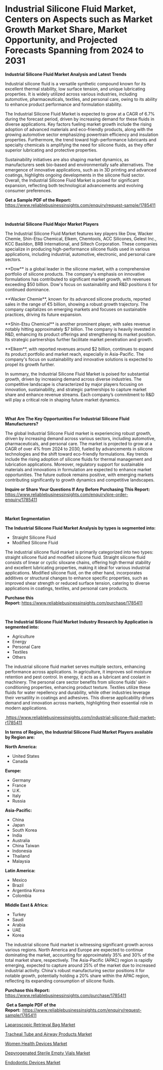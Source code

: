 <p><h1>Industrial Silicone Fluid Market, Centers on Aspects such as Market Growth Market Share, Market Opportunity, and Projected Forecasts Spanning from 2024 to 2031</h1></p><p><strong>Industrial Silicone Fluid Market Analysis and Latest Trends</strong></p>
<p><p>Industrial silicone fluid is a versatile synthetic compound known for its excellent thermal stability, low surface tension, and unique lubricating properties. It is widely utilized across various industries, including automotive, pharmaceuticals, textiles, and personal care, owing to its ability to enhance product performance and formulation stability.</p><p>The Industrial Silicone Fluid Market is expected to grow at a CAGR of 6.7% during the forecast period, driven by increasing demand for these fluids in diverse applications. Key factors fueling market growth include the rising adoption of advanced materials and eco-friendly products, along with the growing automotive sector emphasizing powertrain efficiency and insulation properties. Furthermore, the trend toward high-performance lubricants and specialty chemicals is amplifying the need for silicone fluids, as they offer superior lubricating and protective properties. </p><p>Sustainability initiatives are also shaping market dynamics, as manufacturers seek bio-based and environmentally safe alternatives. The emergence of innovative applications, such as in 3D printing and advanced coatings, highlights ongoing developments in the silicone fluid sector. Overall, the Industrial Silicone Fluid Market is poised for significant expansion, reflecting both technological advancements and evolving consumer preferences.</p></p>
<p><strong>Get a Sample PDF of the Report:&nbsp;</strong> <a href="https://www.reliablebusinessinsights.com/enquiry/request-sample/1785411?utm_campaign=1674&utm_medium=2&utm_source=Github&utm_content=ia&utm_term=18122024&utm_id=industrial-silicone-fluid">https://www.reliablebusinessinsights.com/enquiry/request-sample/1785411</a></p>
<p>&nbsp;</p>
<p><strong>Industrial Silicone Fluid Major Market Players</strong></p>
<p><p>The Industrial Silicone Fluid Market features key players like Dow, Wacker Chemie, Shin-Etsu Chemical, Elkem, Chemtools, ACC Silicones, Gelest Inc., KCC Basildon, BRB International, and Siltech Corporation. These companies specialize in producing high-performance silicone fluids used in various applications, including industrial, automotive, electronic, and personal care sectors.</p><p>**Dow** is a global leader in the silicone market, with a comprehensive portfolio of silicone products. The company's emphasis on innovative formulations has contributed to significant market growth, with revenues exceeding $50 billion. Dow's focus on sustainability and R&D positions it for continued dominance.</p><p>**Wacker Chemie**, known for its advanced silicone products, reported sales in the range of €5 billion, showing a robust growth trajectory. The company capitalizes on emerging markets and focuses on sustainable practices, driving its future expansion.</p><p>**Shin-Etsu Chemical** is another prominent player, with sales revenue notably hitting approximately $7 billion. The company is heavily invested in R&D, enhancing its product offerings and strengthening its market position. Its strategic partnerships further facilitate market penetration and growth.</p><p>**Elkem**, with reported revenues around $2 billion, continues to expand its product portfolio and market reach, especially in Asia-Pacific. The company's focus on sustainability and innovative solutions is expected to propel its growth further.</p><p>In summary, the Industrial Silicone Fluid Market is poised for substantial growth, driven by increasing demand across diverse industries. The competitive landscape is characterized by major players focusing on innovation, sustainability, and strategic partnerships to capture market share and enhance revenue streams. Each company’s commitment to R&D will play a critical role in shaping future market dynamics.</p></p>
<p>&nbsp;</p>
<p><strong>What Are The Key Opportunities For Industrial Silicone Fluid Manufacturers?</strong></p>
<p><p>The global Industrial Silicone Fluid market is experiencing robust growth, driven by increasing demand across various sectors, including automotive, pharmaceuticals, and personal care. The market is projected to grow at a CAGR of over 4% from 2024 to 2030, fueled by advancements in silicone technologies and the shift toward eco-friendly formulations. Key trends include the rising adoption of silicone fluids for thermal management and lubrication applications. Moreover, regulatory support for sustainable materials and innovations in formulation are expected to enhance market opportunities. The future outlook remains positive, with emerging markets contributing significantly to growth dynamics and competitive landscapes.</p></p>
<p><strong>Inquire or Share Your Questions If Any Before Purchasing This Report:</strong> <a href="https://www.reliablebusinessinsights.com/enquiry/pre-order-enquiry/1785411?utm_campaign=1674&utm_medium=2&utm_source=Github&utm_content=ia&utm_term=18122024&utm_id=industrial-silicone-fluid">https://www.reliablebusinessinsights.com/enquiry/pre-order-enquiry/1785411</a></p>
<p>&nbsp;</p>
<p><strong>Market Segmentation</strong></p>
<p><strong>The Industrial Silicone Fluid Market Analysis by types is segmented into:</strong></p>
<p><ul><li>Straight Silicone Fluid</li><li>Modified Silicone Fluid</li></ul></p>
<p><p>The industrial silicone fluid market is primarily categorized into two types: straight silicone fluid and modified silicone fluid. Straight silicone fluid consists of linear or cyclic siloxane chains, offering high thermal stability and excellent lubricating properties, making it ideal for various industrial applications. Modified silicone fluid, on the other hand, incorporates additives or structural changes to enhance specific properties, such as improved shear strength or reduced surface tension, catering to diverse applications in coatings, textiles, and personal care products.</p></p>
<p><strong>Purchase this Report:&nbsp;</strong><a href="https://www.reliablebusinessinsights.com/purchase/1785411?utm_campaign=1674&utm_medium=2&utm_source=Github&utm_content=ia&utm_term=18122024&utm_id=industrial-silicone-fluid">https://www.reliablebusinessinsights.com/purchase/1785411</a></p>
<p>&nbsp;</p>
<p><strong>The Industrial Silicone Fluid Market Industry Research by Application is segmented into:</strong></p>
<p><ul><li>Agriculture</li><li>Energy</li><li>Personal Care</li><li>Textiles</li><li>Others</li></ul></p>
<p><p>The industrial silicone fluid market serves multiple sectors, enhancing performance across applications. In agriculture, it improves soil moisture retention and pest control. In energy, it acts as a lubricant and coolant in machinery. The personal care sector benefits from silicone fluids’ skin-conditioning properties, enhancing product texture. Textiles utilize these fluids for water repellency and durability, while other industries leverage their versatility in coatings and adhesives. This diverse applicability drives demand and innovation across markets, highlighting their essential role in modern applications.</p></p>
<p><a href="https://www.reliablebusinessinsights.com/industrial-silicone-fluid-market-r1785411?utm_campaign=1674&utm_medium=2&utm_source=Github&utm_content=ia&utm_term=18122024&utm_id=industrial-silicone-fluid">&nbsp;https://www.reliablebusinessinsights.com/industrial-silicone-fluid-market-r1785411</a></p>
<p><strong>In terms of Region, the Industrial Silicone Fluid Market Players available by Region are:</strong></p>
<p>
    <p> <strong> North America: </strong>
        <ul>
            <li>United States</li>
            <li>Canada</li>
        </ul>
        </p> 
    <p> <strong> Europe: </strong>
        <ul>
            <li>Germany</li>
            <li>France</li>
            <li>U.K.</li>
            <li>Italy</li>
            <li>Russia</li>
        </ul>
        </p> 
    <p> <strong> Asia-Pacific: </strong>
        <ul>
            <li>China</li>
            <li>Japan</li>
            <li>South Korea</li>
            <li>India</li>
            <li>Australia</li>
            <li>China Taiwan</li>
            <li>Indonesia</li>
            <li>Thailand</li>
            <li>Malaysia</li>
        </ul>
        </p> 
    <p> <strong> Latin America: </strong>
        <ul>
            <li>Mexico</li>
            <li>Brazil</li>
            <li>Argentina Korea</li>
            <li>Colombia</li>
        </ul>
        </p> 
    <p> <strong> Middle East & Africa: </strong>
        <ul>
            <li>Turkey</li>
            <li>Saudi</li>
            <li>Arabia</li>
            <li>UAE</li>
            <li>Korea</li>
        </ul>
    </p>
    </p>
<p><p>The industrial silicone fluid market is witnessing significant growth across various regions. North America and Europe are expected to continue dominating the market, accounting for approximately 35% and 30% of the total market share, respectively. The Asia-Pacific (APAC) region is rapidly emerging, expected to capture around 25% of the market due to increased industrial activity. China's robust manufacturing sector positions it for notable growth, potentially holding a 20% share within the APAC region, reflecting its expanding consumption of silicone fluids.</p></p>
<p><strong>Purchase this Report: </strong><a href="https://www.reliablebusinessinsights.com/purchase/1785411?utm_campaign=1674&utm_medium=2&utm_source=Github&utm_content=ia&utm_term=18122024&utm_id=industrial-silicone-fluid">https://www.reliablebusinessinsights.com/purchase/1785411</a></p>
<p>&nbsp;<strong>Get a Sample PDF of the Report:&nbsp;&nbsp;</strong><a href="https://www.reliablebusinessinsights.com/enquiry/request-sample/1785411?utm_campaign=1674&utm_medium=2&utm_source=Github&utm_content=ia&utm_term=18122024&utm_id=industrial-silicone-fluid">https://www.reliablebusinessinsights.com/enquiry/request-sample/1785411</a></p>
<p><strong></strong></p>
<p><p><a href="https://www.linkedin.com/pulse/revenue-insights-laparoscopic-retrieval-bag-market-projected-ordaf?utm_campaign=1674&utm_medium=2&utm_source=Github&utm_content=ia&utm_term=18122024&utm_id=industrial-silicone-fluid">Laparoscopic Retrieval Bag Market</a></p><p><a href="https://www.linkedin.com/pulse/tracheal-tube-airway-products-industry-market-analysis-evaluating-vminf?utm_campaign=1674&utm_medium=2&utm_source=Github&utm_content=ia&utm_term=18122024&utm_id=industrial-silicone-fluid">Tracheal Tube and Airway Products Market</a></p><p><a href="https://www.linkedin.com/pulse/women-health-devices-market-dynamics-forecast-2024-2031-jgtmf?utm_campaign=1674&utm_medium=2&utm_source=Github&utm_content=ia&utm_term=18122024&utm_id=industrial-silicone-fluid">Women Health Devices Market</a></p><p><a href="https://www.linkedin.com/pulse/comprehensive-overview-depyrogenated-sterile-empty-vials-5jdjf?utm_campaign=1674&utm_medium=2&utm_source=Github&utm_content=ia&utm_term=18122024&utm_id=industrial-silicone-fluid">Depyrogenated Sterile Empty Vials Market</a></p><p><a href="https://www.linkedin.com/pulse/endodontic-devices-market-trends-detailed-study-its-segmentation-6epqf?utm_campaign=1674&utm_medium=2&utm_source=Github&utm_content=ia&utm_term=18122024&utm_id=industrial-silicone-fluid">Endodontic Devices Market</a></p></p>